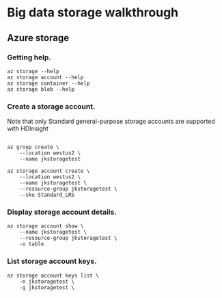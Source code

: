 # Big data storage walkthrough
## Azure storage
### Getting help.
```
az storage --help
az storage account --help
az storage container --help
az storage blob --help
```
### Create a storage account.
Note that only Standard general-purpose storage accounts are supported with HDInsight
```

az group create \
    --location westus2 \
    --name jkstoragetest

az storage account create \
    --location westus2 \
    --name jkstoragetest \
    --resource-group jkstoragetest \
    --sku Standard_LRS
```
    
### Display storage account details.
```
az storage account show \
    --name jkstoragetest \
    --resource-group jkstoragetest \
    -o table
```
    
### List storage account keys.
```
az storage account keys list \
    -n jkstoragetest \
    -g jkstoragetest \
```

